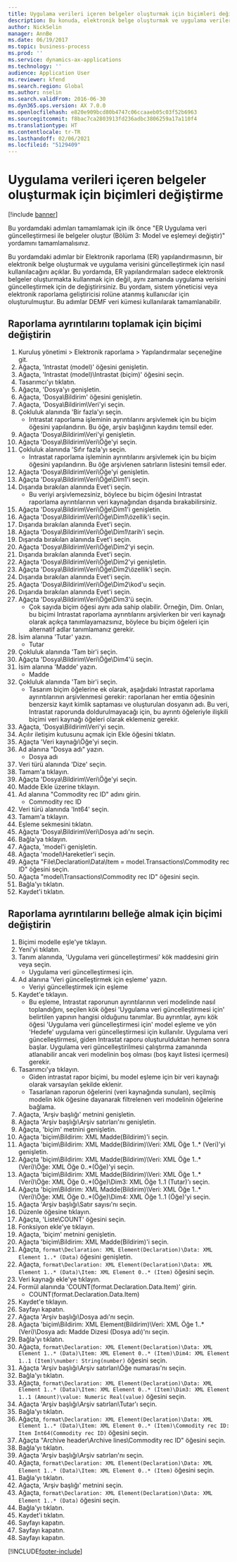 ```yaml
---
title: Uygulama verileri içeren belgeler oluşturmak için biçimleri değiştirme
description: Bu konuda, elektronik belge oluşturmak ve uygulama verilerini güncelleştirmek için raporlama yapılandırmalarının nasıl tasarlanacağı açıklanmaktadır.
author: NickSelin
manager: AnnBe
ms.date: 06/19/2017
ms.topic: business-process
ms.prod: ''
ms.service: dynamics-ax-applications
ms.technology: ''
audience: Application User
ms.reviewer: kfend
ms.search.region: Global
ms.author: nselin
ms.search.validFrom: 2016-06-30
ms.dyn365.ops.version: AX 7.0.0
ms.openlocfilehash: e820e909bcd80b4747c06ccaaeb05c03f52b6963
ms.sourcegitcommit: f8bac7ca2803913fd236adbc3806259a17a110f4
ms.translationtype: HT
ms.contentlocale: tr-TR
ms.lasthandoff: 02/06/2021
ms.locfileid: "5129409"
---
```

# <a name="modify-formats-to-generate-documents-that-have-application-data"></a>Uygulama verileri içeren belgeler oluşturmak için biçimleri değiştirme

[!include [banner](../../includes/banner.md)]

Bu yordamdaki adımları tamamlamak için ilk önce "ER Uygulama veri güncelleştirmesi ile belgeler oluştur (Bölüm 3: Model ve eşlemeyi değiştir)" yordamını tamamlamalısınız.

Bu yordamdaki adımlar bir Elektronik raporlama (ER) yapılandırmasının, bir elektronik belge oluşturmak ve uygulama verisini güncelleştirmek için nasıl kullanılacağını açıklar. Bu yordamda, ER yapılandırmaları sadece elektronik belgeler oluşturmakta kullanmak için değil, aynı zamanda uygulama verisini güncelleştirmek için de değiştirirsiniz. Bu yordam, sistem yöneticisi veya elektronik raporlama geliştiricisi rolüne atanmış kullanıcılar için oluşturulmuştur. Bu adımlar DEMF veri kümesi kullanılarak tamamlanabilir.


## <a name="modify-format-to-collect-details-of-reporting"></a>Raporlama ayrıntılarını toplamak için biçimi değiştirin
1. Kuruluş yönetimi > Elektronik raporlama > Yapılandırmalar seçeneğine git.
2. Ağaçta, 'Intrastat (model)' öğesini genişletin.
3. Ağaçta, 'Intrastat (model)\Intrastat (biçim)' öğesini seçin.
4. Tasarımcı'yı tıklatın.
5. Ağaçta, 'Dosya'yı genişletin.
6. Ağaçta, 'Dosya\Bildirim' öğesini genişletin.
7. Ağaçta, 'Dosya\Bildirim\Veri'yi seçin.
8. Çokluluk alanında 'Bir fazla'yı seçin.
    * Intrastat raporlama işleminin ayrıntılarını arşivlemek için bu biçim öğesini yapılandırın. Bu öğe, arşiv başlığının kaydını temsil eder.  
9. Ağaçta 'Dosya\Bildirim\Veri'yi genişletin.
10. Ağaçta 'Dosya\Bildirim\Veri\Öğe'yi seçin.
11. Çokluluk alanında 'Sıfır fazla'yı seçin.
    * Intrastat raporlama işleminin ayrıntılarını arşivlemek için bu biçim öğesini yapılandırın. Bu öğe arşivlenen satırların listesini temsil eder.  
12. Ağaçta 'Dosya\Bildirim\Veri\Öğe'yi genişletin.
13. Ağaçta 'Dosya\Bildirim\Veri\Öğe\Dim1'i seçin.
14. Dışarıda bırakılan alanında Evet'i seçin.
    * Bu veriyi arşivlemezsiniz, böylece bu biçim öğesini Intrastat raporlama ayrıntılarının veri kaynağından dışarıda bırakabilirsiniz.  
15. Ağaçta 'Dosya\Bildirim\Veri\Öğe\Dim1'i genişletin.
16. Ağaçta 'Dosya\Bildirim\Veri\Öğe\Dim1\özellik'i seçin.
17. Dışarıda bırakılan alanında Evet'i seçin.
18. Ağaçta 'Dosya\Bildirim\Veri\Öğe\Dim1\tarih'i seçin.
19. Dışarıda bırakılan alanında Evet'i seçin.
20. Ağaçta 'Dosya\Bildirim\Veri\Öğe\Dim2'yi seçin.
21. Dışarıda bırakılan alanında Evet'i seçin.
22. Ağaçta 'Dosya\Bildirim\Veri\Öğe\Dim2'yi genişletin.
23. Ağaçta 'Dosya\Bildirim\Veri\Öğe\Dim2\özellik'i seçin.
24. Dışarıda bırakılan alanında Evet'i seçin.
25. Ağaçta 'Dosya\Bildirim\Veri\Öğe\Dim2\kod'u seçin.
26. Dışarıda bırakılan alanında Evet'i seçin.
27. Ağaçta 'Dosya\Bildirim\Veri\Öğe\Dim3'ü seçin.
    * Çok sayıda biçim öğesi aynı ada sahip olabilir. Örneğin, Dim. Onları, bu biçimi Intrastat raporlama ayrıntılarını arşivlerken bir veri kaynağı olarak açıkça tanımlayamazsınız, böylece bu biçim öğeleri için alternatif adlar tanımlamanız gerekir.   
28. İsim alanına 'Tutar' yazın.
    * Tutar  
29. Çokluluk alanında 'Tam bir'i seçin.
30. Ağaçta 'Dosya\Bildirim\Veri\Öğe\Dim4'ü seçin.
31. İsim alanına 'Madde' yazın.
    * Madde  
32. Çokluluk alanında 'Tam bir'i seçin.
    * Tasarım biçim öğelerine ek olarak, aşağıdaki Intrastat raporlama ayrıntılarının arşivlenmesi gerekir: raporlanan her emtia öğesinin benzersiz kayıt kimlik saptaması ve oluşturulan dosyanın adı. Bu veri, Intrastat raporunda doldurulmayacağı için, bu ayrıntı öğeleriyle ilişkili biçimi veri kaynağı öğeleri olarak eklemeniz gerekir.  
33. Ağaçta, 'Dosya\Bildirim\Veri'yi seçin.
34. Açılır iletişim kutusunu açmak için Ekle öğesini tıklatın.
35. Ağaçta 'Veri kaynağı\Öğe'yi seçin.
36. Ad alanına "Dosya adı" yazın.
    * Dosya adı  
37. Veri türü alanında 'Dize' seçin.
38. Tamam'a tıklayın.
39. Ağaçta 'Dosya\Bildirim\Veri\Öğe'yi seçin.
40. Madde Ekle üzerine tıklayın.
41. Ad alanına "Commodity rec ID" adını girin.
    * Commodity rec ID  
42. Veri türü alanında 'Int64' seçin.
43. Tamam'a tıklayın.
44. Eşleme sekmesini tıklatın.
45. Ağaçta 'Dosya\Bildirim\Veri\Dosya adı'nı seçin.
46. Bağla'ya tıklayın.
47. Ağaçta, 'model'i genişletin.
48. Ağaçta 'model\Hareketler'i seçin.
49. Ağaçta "File\Declaration\Data\Item = model.Transactions\Commodity rec ID" öğesini seçin.
50. Ağaçta "model\Transactions\Commodity rec ID" öğesini seçin.
51. Bağla'yı tıklatın.
52. Kaydet'i tıklatın.

## <a name="modify-format-to-memorize-details-of-reporting"></a>Raporlama ayrıntılarını belleğe almak için biçimi değiştirin

1. Biçimi modelle eşle'ye tıklayın.
2. Yeni'yi tıklatın.
3. Tanım alanında, 'Uygulama veri güncelleştirmesi' kök maddesini girin veya seçin.
    * Uygulama veri güncelleştirmesi için.
4. Ad alanına 'Veri güncelleştirmek için eşleme' yazın.
    * Veriyi güncelleştirmek için eşleme  
5. Kaydet'e tıklayın.
    * Bu eşleme, Intrastat raporunun ayrıntılarının veri modelinde nasıl toplandığını, seçilen kök öğesi 'Uygulama veri güncelleştirmesi için' belirtilen yapının hangisi olduğunu tanımlar. Bu ayrıntılar, aynı kök öğesi 'Uygulama veri güncelleştirmesi için' model eşleme ve yön 'Hedefe' uygulama veri güncelleştirmesi için kullanılır. Uygulama veri güncelleştirmesi, giden Intrastat raporu oluşturulduktan hemen sonra başlar. Uygulama veri güncelleştirilmesi çalıştırma zamanında atlanabilir ancak veri modelinin boş olması (boş kayıt listesi içermesi) gerekir.
6. Tasarımcı'ya tıklayın.
    * Giden intrastat rapor biçimi, bu model eşleme için bir veri kaynağı olarak varsayılan şekilde eklenir.  
    * Tasarlanan raporun öğelerini (veri kaynağında sunulan), seçilmiş modelin kök öğesine dayanarak filtrelenen veri modelinin öğelerine bağlama.  
7. Ağaçta, 'Arşiv başlığı' metnini genişletin.
8. Ağaçta 'Arşiv başlığı\Arşiv satırları'nı genişletin.
9. Ağaçta, 'biçim' metnini genişletin.
10. Ağaçta 'biçim\Bildirim: XML Madde(Bildirim)'i seçin.
11. Ağaçta 'biçim\Bildirim: XML Madde(Bildirim)\Veri: XML Öğe 1..* (Veri)'yi genişletin.
12. Ağaçta 'biçim\Bildirim: XML Madde(Bildirim)\Veri: XML Öğe 1..* (Veri)\Öğe: XML Öğe 0..*(Öğe)'yi seçin.
13. Ağaçta 'biçim\Bildirim: XML Madde(Bildirim)\Veri: XML Öğe 1..* (Veri)\Öğe: XML Öğe 0..*(Öğe)\Dim3: XML Öğe 1..1 (Tutar)'ı seçin.
14. Ağaçta 'biçim\Bildirim: XML Madde(Bildirim)\Veri: XML Öğe 1..* (Veri)\Öğe: XML Öğe 0..*(Öğe)\Dim4: XML Öğe 1..1 (Öğe)'yi seçin.
15. Ağaçta 'Arşiv başlığı\Satır sayısı'nı seçin.
16. Düzenle öğesine tıklayın.
17. Ağaçta, 'Liste\COUNT' öğesini seçin.
18. Fonksiyon ekle'ye tıklayın.
19. Ağaçta, 'biçim' metnini genişletin.
20. Ağaçta 'biçim\Bildirim: XML Madde(Bildirim)'i seçin.
21. Ağaçta, `format\Declaration: XML Element(Declaration)\Data: XML Element 1..* (Data)` öğesini genişletin.
22. Ağaçta, `format\Declaration: XML Element(Declaration)\Data: XML Element 1..* (Data)\Item: XML Element 0..* (Item)` öğesini seçin.
23. Veri kaynağı ekle'ye tıklayın.
24. Formül alanında 'COUNT(format.Declaration.Data.Item)' girin.
    * COUNT(format.Declaration.Data.Item)  
25. Kaydet'e tıklayın.
26. Sayfayı kapatın.
27. Ağaçta 'Arşiv başlığı\Dosya adı'nı seçin.
28. Ağaçta 'biçim\Bildirim: XML Element(Bildirim)\Veri: XML Öğe 1..* (Veri)\Dosya adı: Madde Dizesi (Dosya adı)'nı seçin.
29. Bağla'yı tıklatın.
30. Ağaçta, `format\Declaration: XML Element(Declaration)\Data: XML Element 1..* (Data)\Item: XML Element 0..* (Item)\Dim4: XML Element 1..1 (Item)\number: String(number)` öğesini seçin.
31. Ağaçta 'Arşiv başlığı\Arşiv satırları\Öğe numarası'nı seçin.
32. Bağla'yı tıklatın.
33. Ağaçta, `format\Declaration: XML Element(Declaration)\Data: XML Element 1..* (Data)\Item: XML Element 0..* (Item)\Dim3: XML Element 1..1 (Amount)\value: Numeric Real(value)` öğesini seçin.
34. Ağaçta 'Arşiv başlığı\Arşiv satırları\Tutar'ı seçin.
35. Bağla'yı tıklatın.
36. Ağaçta, `format\Declaration: XML Element(Declaration)\Data: XML Element 1..* (Data)\Item: XML Element 0..* (Item)\Commodity rec ID: Item Int64(Commodity rec ID)` öğesini seçin.
37. Ağaçta "Archive header\Archive lines\Commodity rec ID" öğesini seçin.
38. Bağla'yı tıklatın.
39. Ağaçta 'Arşiv başlığı\Arşiv satırları'nı seçin.
40. Ağaçta, `format\Declaration: XML Element(Declaration)\Data: XML Element 1..* (Data)\Item: XML Element 0..* (Item)` öğesini seçin.
41. Bağla'yı tıklatın.
42. Ağaçta, 'Arşiv başlığı' metnini seçin.
43. Ağaçta, `format\Declaration: XML Element(Declaration)\Data: XML Element 1..* (Data)` öğesini seçin.
44. Bağla'yı tıklatın.
45. Kaydet'i tıklatın.
46. Sayfayı kapatın.
47. Sayfayı kapatın.
48. Sayfayı kapatın.


[!INCLUDE[footer-include](../../../../includes/footer-banner.md)]